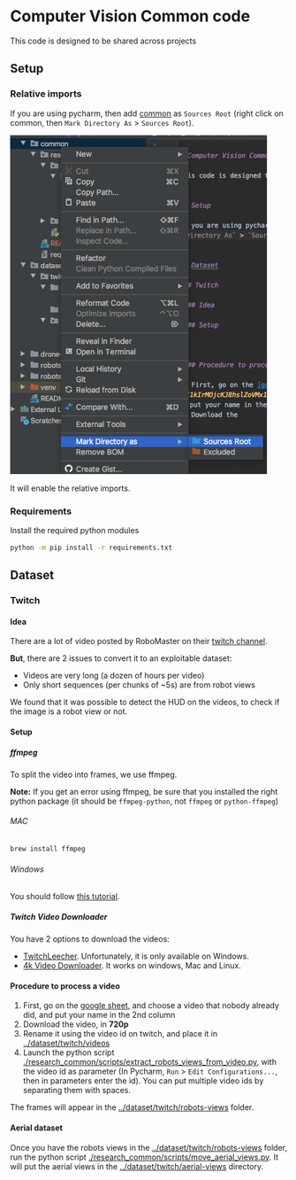 
# Computer Vision Common code

This code is designed to be shared across projects


## Setup

### Relative imports

If you are using pycharm, then add [common](./) as `Sources Root` (right click on common, then `Mark Directory As` > `Sources Root`).

![Add common to Sources Root](./doc/add_common_to_source_root.png)

It will enable the relative imports.


### Requirements

Install the required python modules
```bash
python -m pip install -r requirements.txt
```

## Dataset

### Twitch

#### Idea

There are a lot of video posted by RoboMaster on their [twitch channel](https://www.twitch.tv/robomaster).

**But**, there are 2 issues to convert it to an exploitable dataset:
 - Videos are very long (a dozen of hours per video)
 - Only short sequences (per chunks of ~5s) are from robot views
 
We found that it was possible to detect the HUD on the videos, to check if the image is a robot view or not. 

#### Setup

##### ffmpeg

To split the video into frames, we use ffmpeg.

**Note:** If you get an error using ffmpeg, be sure that you installed the right python package (it should be `ffmpeg-python`, not `ffmpeg` or `python-ffmpeg`) 

###### MAC

```bash
brew install ffmpeg
```

###### Windows

You should follow [this tutorial](https://video.stackexchange.com/questions/20495/how-do-i-set-up-and-use-ffmpeg-in-windows).


##### Twitch Video Downloader

You have 2 options to download the videos:

 - [TwitchLeecher](https://github.com/Franiac/TwitchLeecher/releases). Unfortunately, it is only available on Windows.
 - [4k Video Downloader](https://www.4kdownload.com/products/product-videodownloader). It works on windows, Mac and Linux.

#### Procedure to process a video

1. First, go on the [google sheet](https://docs.google.com/spreadsheets/d/1kIrMOjcKJ8hslZoVMx1D0H7QYj9nQLFvzUAQ1U4Le-I/edit#gid=0), and choose a video that nobody already did, and put your name in the 2nd column
2. Download the video, in **720p**
3. Rename it using the video id on twitch, and place it in [../dataset/twitch/videos](../dataset/twitch/videos)
5. Launch the python script [./research_common/scripts/extract_robots_views_from_video.py](research_common/scripts/extract_robots_views_from_video.py), with the video id as parameter (In Pycharm, `Run` > `Edit Configurations...`, then in parameters enter the id). You can put multiple video ids by separating them with spaces.

The frames will appear in the [../dataset/twitch/robots-views](../dataset/twitch/robots-views) folder.

#### Aerial dataset

Once you have the robots views in the [../dataset/twitch/robots-views](../dataset/twitch/robots-views) folder, run the python script [./research_common/scripts/move_aerial_views.py](research_common/scripts/move_aerial_views.py). It will put the aerial views in the [../dataset/twitch/aerial-views](../dataset/twitch/aerial-views) directory.
